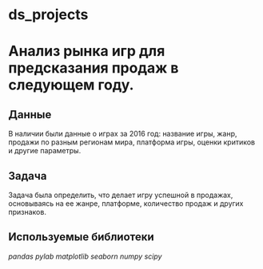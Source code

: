 # ds_projects

# Анализ рынка игр для предсказания продаж в следующем году.


## Данные

В наличии были данные о играх за 2016 год: название игры, жанр, продажи по разным регионам мира, платформа игры, оценки критиков и другие параметры. 

## Задача

Задача была определить, что делает игру успешной в продажах, основываясь на ее жанре, платформе, количество продаж и других признаков.  

## Используемые библиотеки
*pandas*
*pylab*
*matplotlib*
*seaborn*
*numpy*
*scipy*